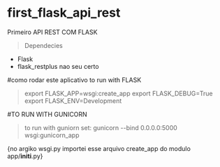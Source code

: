 # first_flask_api_rest
Primeiro API REST COM FLASK

>Dependecies
* Flask
* flask_restplus nao seu certo


#como rodar este aplicativo
to run with FLASK
<!-- >export FLASK_APP=main.py  @deprecated version 2-->

>export FLASK_APP=wsgi:create_app
>export FLASK_DEBUG=True
>export FLASK_ENV=Development

#TO RUN WITH GUNICORN

>to run with guniorn set:
>gunicorn --bind 0.0.0.0:5000 wsgi:gunicorn_app 

{no argiko wsgi.py importei esse arquivo create_app do modulo app/__initi__.py}